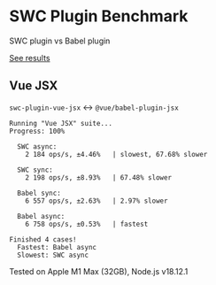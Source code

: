 # SWC Plugin Benchmark

SWC plugin vs Babel plugin

[See results](https://blog.sxzz.moe/swc-benchmark/results.html)

## Vue JSX

`swc-plugin-vue-jsx` ↔️ `@vue/babel-plugin-jsx`

```
Running "Vue JSX" suite...
Progress: 100%

  SWC async:
    2 184 ops/s, ±4.46%   | slowest, 67.68% slower

  SWC sync:
    2 198 ops/s, ±8.93%   | 67.48% slower

  Babel sync:
    6 557 ops/s, ±2.63%   | 2.97% slower

  Babel async:
    6 758 ops/s, ±0.53%   | fastest

Finished 4 cases!
  Fastest: Babel async
  Slowest: SWC async
```

Tested on Apple M1 Max (32GB), Node.js v18.12.1
